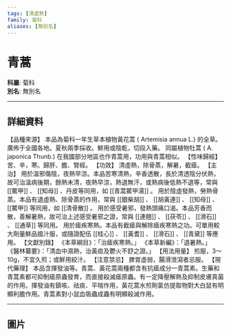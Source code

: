 ```yaml
---
tags: [清虛熱]
family: 菊科
aliases: [無別名]
---
```


# 青蒿

**科屬**: 菊科  
**別名**: 無別名  

---

## 詳細資料
【品種來源】
本品為菊科一年生草本植物黃花蒿 (
Artemisia annua
L.) 的全草。廣佈于全國各地。夏秋兩季採收。鮮用或陰乾，切段入藥。
同屬植物牡蒿 (
A. japonica
Thunb.) 在我國部分地區也作青蒿用，功用與青蒿相似。
【性味歸經】
苦、辛，寒。歸肝、膽、腎經。
【功效】
清虛熱，除骨蒸，解暑，截瘧。
【主治】
用於溫邪傷陰，夜熱早涼。本品苦寒清熱，辛香透散，長於清透陰分伏熱，故可治溫病後期，餘熱未清，夜熱早涼，熱退無汗，或熱病後低熱不退等，常與 [[鱉甲]] 、 [[知母]] 、丹皮等同用，如 [[青蒿鱉甲湯]] 。
用於陰虛發熱，勞熱骨蒸。本品有退虛熱、除骨蒸的作用，常與 [[銀柴胡]] 、 [[胡黃連]] 、 [[知母]] 、 [[鱉甲]] 等同用，如 [[清骨散]] 。
用於感受暑邪，發熱頭痛口渴。本品芳香而散，善解暑熱，故可治上述感受暑邪之證，常與 [[連翹]] 、 [[茯苓]] 、 [[滑石]] 、 [[通草]] 等同用。
用於瘧疾寒熱。本品有截瘧與解除瘧疾寒熱之功。可單用較大劑量鮮品搗汁服，或隨證配伍 [[桂心]] 、 [[黃耆]] 、 [[滑石]] 、 [[青黛]] 等應用。
【文獻別錄】
《本草綱目》：「治瘧疾寒熱。」
《本草新編》：「退暑熱。」
《醫林纂要》：「清血中濕熱，治黃疸及鬱火不舒之證。」
【用法用量】
煎服，3～10g，不宜久煎；或鮮用絞汁。
【注意禁忌】
脾胃虛弱，腸滑泄瀉者忌服。
【現代藥理】
本品含揮發油等。青蒿、黃花蒿兩種都含有抗瘧成分一青蒿素。生藥和青蒿素都可抑制瘧原蟲發育，而直接殺滅瘧原蟲。有一定降壓解熱及抑制皮膚真菌的作用。揮發油有鎮咳、祛痰、平喘作用，黃花蒿水煎劑氯仿提取物對大白鼠有明顯利膽作用。青蒿素對小鼠血吸蟲成蟲有明顯殺滅作用。

---

## 圖片
